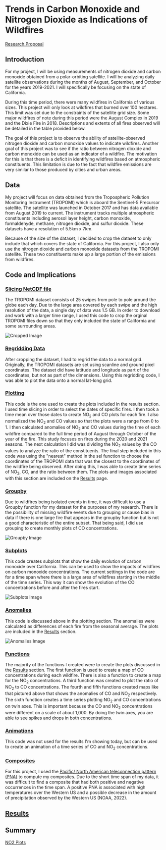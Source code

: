 # Trends in Carbon Monoxide and Nitrogen Dioxide as Indications of Wildfires

[Research Proposal](https://averstynen.github.io/CLIM680Project/proposal.html)

## Introduction

For my project, I will be using measurements of nitrogen dioxide and carbon monoxide obtained from a polar-orbiting satellite.
I will be analyzing daily satellite observations during the months of August, September, and October for the years 2019-2021. I will specifically be focusing on the state of California.

During this time period, there were many wildfires in California of various sizes. This project will only look at wildfires that burned over 100 hectares. This limit was set due to the constraints of the satellite grid size. Some major wildfires of note during this period were the August Complex in 2019 and the Dixie Fire in 2018. Descriptions and extents of all fires observed will be detailed in the table provided below.

The goal of this project is to observe the ability of satellite-observed nitrogen dioxide and carbon monoxide values to indicate wildfires. Another goal of this project was to see if the ratio between nitrogen dioxide and carbon monoxide can be used as an indicator of a wildfire. The motivation for this is that there is a deficit in identifying wildfires based on atmospheric constituents. This limitation is due to the fact that wildfire emissions are very similar to those produced by cities and urban areas. 

## Data

My project will focus on data obtained from the Tropospheric Pollution Monitoring Instrument (TROPOMI) which is aboard the Sentinel-5 Precursor satellite. The satellite was launched in October 2017 and has data available from August 2019 to current. The instrument tracks multiple atmospheric constituents including aerosol layer height, carbon monoxide, formaldehyde, methane, nitrogen dioxide, and sulfur dioxide. These datasets have a resolution of
5.5km x 7km.

Because of the size of the dataset, I decided to crop the dataset to only include that which covers the state of California. For this project, I also only use the nitrogen dioxide and carbon monoxide datasets from the TROPOMI satellite. These two constituents make up a large portion of the emissions from wildfires. 

## Code and Implications

### [Slicing NetCDF file](https://averstynen.github.io/CLIM680Project/CropTROPOMI.ipynb)

The TROPOMI dataset consists of 25 swipes from pole to pole around the globe each day. Due to the large area covered by each swipe and the high resolution of the data, a single day of data was 1.5 GB. In order to download and work with a larger time range, I used this code to crop the orginal TROPOMI files down so that they only included the state of California and some surrounding areas. 

![Cropped Image](Cropped.png)

### [Regridding Data](https://averstynen.github.io/CLIM680Project/tropomi_regrid.ipynb)

After cropping the dataset, I had to regrid the data to a normal grid. Originally, the TROPOMI datasets are set using scanline and ground pixel coordinates. The dataset did have latitude and longitude as part of the coordinates, but not as part of the dimensions. Using this regridding code, I was able to plot the data onto a normal lat-long grid.

### [Plotting](https://averstynen.github.io/CLIM680Project/ClimateData_Project.ipynb)

This code is the one used to create the plots included in the results section. I used time slicing in order to select the dates of specific fires. I then took a time mean over those dates to create NO<sub>2</sub> and CO plots for each fire. I also normalized the NO<sub>2</sub> and CO values so that the plots were a range from 0 to 1. I then calculated anomalies of NO<sub>2</sub> and CO values during the time of each wildfire compared to the full time period of August through October of the year of the fire. This study focuses on fires during the 2020 and 2021 seasons. The next calculation I did was dividing the NO<sub>2</sub> values by the CO values to analyze the ratio of the constituents. The final step included in this code was using the "nearest" method in the sel function to choose the coordinates of the TROPOMI data that was the closest to the coordinates of the wildfire being observed. After doing this, I was able to create time series of NO<sub>2</sub>, CO, and the ratio between them. The plots and images associated with this section are included on the [Results](https://averstynen.github.io/CLIM680Project/Results.html) page.

### [Groupby](https://averstynen.github.io/CLIM680Project/CLIM680_HW2_Attempt2.ipynb)

Due to wildfires being isolated events in time, it was difficult to use a Groupby function for my dataset for the purposes of my research. There is the possibility of missing wildfire events due to grouping or cause bias in data if there is one large fire that appears in the groupby function but is not a good characteristic of the entire subset. That being said, I did use grouping to create monthly plots of CO concentrations. 

![Groupby Image](CO_groupby.png)

### [Subplots](https://averstynen.github.io/CLIM680Project/ClimateData_subplots.ipynb)

This code creates subplots that show the daily evolution of carbon monoxide over California. This can be used to show the impacts of wildfires on carbon monoxide concentrations. The current settings in the code are for a time span where there is a large area of wildfires starting in the middle of the time series. This way it can show the evolution of the CO concentrations before and after the fires start.

![Subplots Image](co_subplots.png)

### [Anomalies](https://averstynen.github.io/CLIM680Project/ClimateData_Project.ipynb)

This code is discussed above in the plotting section. The anomalies were calculated as differences of each fire from the seasonal average. The plots are included in the [Results](https://averstynen.github.io/CLIM680Project/Results.html) section.

![Anomalies Image](ant_coanoms.png)

### [Functions](https://averstynen.github.io/CLIM680Project/ClimateData_Project.ipynb)

The majority of the functions I created were to create the plots discussed in the [Results](https://averstynen.github.io/CLIM680Project/Results.html) section. The first function is used to create a map of CO concentrations during each wildfire. There is also a function to create a map for the NO<sub>2</sub> concentrations. A third function was created to plot the ratio of NO<sub>2</sub> to CO concentrations. The fourth and fifth functions created maps like that pictured above that shows the anomalies of CO and NO<sub>2</sub> respectively. The sixth function creates a time series plotting NO<sub>2</sub> and CO concentrations on twin axes. This is important because the CO and NO<sub>2</sub> concentrations were different on a scale of about 1,000. By doing the twin axes, you are able to see spikes and drops in both concentrations.

### [Animations](https://averstynen.github.io/CLIM680Project/TROPOMI_monthlygif.ipynb)

This code was not used for the results I'm showing today, but can be used to create an animation of a time series of CO and NO<sub>2</sub> concentrations.

### [Composites](https://averstynen.github.io/CLIM680Project/CLIM680_HW3_Attempt2.ipynb)

For this project, I used the [Pacific/ North American teleconnection pattern (PNA)](https://psl.noaa.gov/data/correlation/pna.data) to compute my composites. Due to the short time span of my data, it was difficult to find a composite that had both positive and negative occurrences in the time span. A positive PNA is associated with high temperatures over the Western US and a possible decrease in the amount of precipitation observed by the Western US (NOAA, 2022).

## [Results](https://averstynen.github.io/CLIM680Project/Results.html)

## Summary

[NO2 Plots](https://averstynen.github.io/CLIM680Project/NO2.html)

